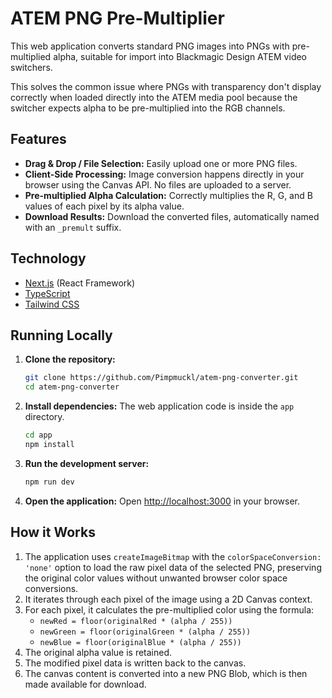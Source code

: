 # ATEM PNG Pre-Multiplier

This web application converts standard PNG images into PNGs with pre-multiplied alpha, suitable for import into Blackmagic Design ATEM video switchers.

This solves the common issue where PNGs with transparency don't display correctly when loaded directly into the ATEM media pool because the switcher expects alpha to be pre-multiplied into the RGB channels.

## Features

*   **Drag & Drop / File Selection:** Easily upload one or more PNG files.
*   **Client-Side Processing:** Image conversion happens directly in your browser using the Canvas API. No files are uploaded to a server.
*   **Pre-multiplied Alpha Calculation:** Correctly multiplies the R, G, and B values of each pixel by its alpha value.
*   **Download Results:** Download the converted files, automatically named with an `_premult` suffix.

## Technology

*   [Next.js](https://nextjs.org/) (React Framework)
*   [TypeScript](https://www.typescriptlang.org/)
*   [Tailwind CSS](https://tailwindcss.com/)

## Running Locally

1.  **Clone the repository:**
    ```bash
    git clone https://github.com/Pimpmuckl/atem-png-converter.git
    cd atem-png-converter
    ```

2.  **Install dependencies:**
    The web application code is inside the `app` directory.
    ```bash
    cd app
    npm install
    ```

3.  **Run the development server:**
    ```bash
    npm run dev
    ```

4.  **Open the application:**
    Open [http://localhost:3000](http://localhost:3000) in your browser.

## How it Works

1.  The application uses `createImageBitmap` with the `colorSpaceConversion: 'none'` option to load the raw pixel data of the selected PNG, preserving the original color values without unwanted browser color space conversions.
2.  It iterates through each pixel of the image using a 2D Canvas context.
3.  For each pixel, it calculates the pre-multiplied color using the formula:
    *   `newRed = floor(originalRed * (alpha / 255))`
    *   `newGreen = floor(originalGreen * (alpha / 255))`
    *   `newBlue = floor(originalBlue * (alpha / 255))`
4.  The original alpha value is retained.
5.  The modified pixel data is written back to the canvas.
6.  The canvas content is converted into a new PNG Blob, which is then made available for download.
